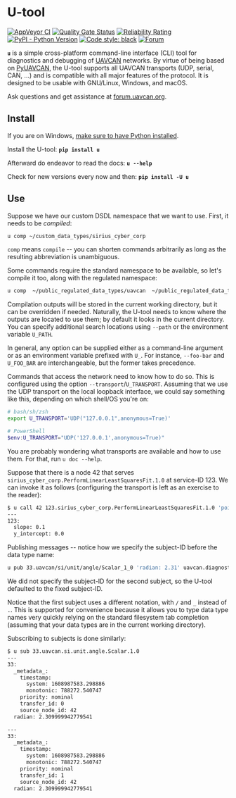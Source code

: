 # U-tool

[![AppVeyor CI](https://ci.appveyor.com/api/projects/status/2vv83afj3dxqibi5?svg=true)](https://ci.appveyor.com/project/Zubax/u)
[![Quality Gate Status](https://sonarcloud.io/api/project_badges/measure?project=UAVCAN_u&metric=alert_status)](https://sonarcloud.io/dashboard?id=UAVCAN_u)
[![Reliability Rating](https://sonarcloud.io/api/project_badges/measure?project=UAVCAN_u&metric=reliability_rating)](https://sonarcloud.io/dashboard?id=UAVCAN_u)
[![PyPI - Python Version](https://img.shields.io/pypi/pyversions/u.svg)](https://pypi.org/project/u/)
[![Code style: black](https://img.shields.io/badge/code%20style-black-000000.svg)](https://github.com/psf/black)
[![Forum](https://img.shields.io/discourse/users.svg?server=https%3A%2F%2Fforum.uavcan.org&color=1700b3)](https://forum.uavcan.org)

**`u`** is a simple cross-platform command-line interface (CLI) tool for diagnostics and debugging of
[UAVCAN](https://uavcan.org) networks.
By virtue of being based on [PyUAVCAN](https://github.com/UAVCAN/pyuavcan),
the U-tool supports all UAVCAN transports (UDP, serial, CAN, ...)
and is compatible with all major features of the protocol.
It is designed to be usable with GNU/Linux, Windows, and macOS.

Ask questions and get assistance at [forum.uavcan.org](https://forum.uavcan.org/).

## Install

If you are on Windows,
[make sure to have Python installed](https://devblogs.microsoft.com/python/python-in-the-windows-10-may-2019-update/).

Install the U-tool: **`pip install u`**

Afterward do endeavor to read the docs: **`u --help`**

Check for new versions every now and then: **`pip install -U u`**

## Use

Suppose we have our custom DSDL namespace that we want to use.
First, it needs to be *compiled*:

```bash
u comp ~/custom_data_types/sirius_cyber_corp
```

`comp` means `compile` -- you can shorten commands arbitrarily as long as the resulting abbreviation is unambiguous.

Some commands require the standard namespace to be available,
so let's compile it too, along with the regulated namespace:

```bash
u comp  ~/public_regulated_data_types/uavcan  ~/public_regulated_data_types/reg
```

Compilation outputs will be stored in the current working directory, but it can be overridden if needed.
Naturally, the U-tool needs to know where the outputs are located to use them;
by default it looks in the current directory.
You can specify additional search locations using `--path` or the environment variable `U_PATH`.

In general, any option can be supplied either as a command-line argument or as an environment variable
prefixed with `U_`.
For instance, `--foo-bar` and `U_FOO_BAR` are interchangeable, but the former takes precedence.

Commands that access the network need to know how to do so.
This is configured using the option `--transport`/`U_TRANSPORT`.
Assuming that we use the UDP transport on the local loopback interface,
we could say something like this, depending on which shell/OS you're on:

```bash
# bash/sh/zsh
export U_TRANSPORT='UDP("127.0.0.1",anonymous=True)'
```

```powershell
# PowerShell
$env:U_TRANSPORT="UDP('127.0.0.1',anonymous=True)"
```

You are probably wondering what transports are available and how to use them.
For that, run `u doc --help`.

Suppose that there is a node 42 that serves `sirius_cyber_corp.PerformLinearLeastSquaresFit.1.0` at service-ID 123.
We can invoke it as follows (configuring the transport is left as an exercise to the reader):

```bash
$ u call 42 123.sirius_cyber_corp.PerformLinearLeastSquaresFit.1.0 'points: [{x: 10, y: 1}, {x: 20, y: 2}]'
---
123:
  slope: 0.1
  y_intercept: 0.0
```

Publishing messages -- notice how we specify the subject-ID before the data type name:

```bash
u pub 33.uavcan/si/unit/angle/Scalar_1_0 'radian: 2.31' uavcan.diagnostic.Record.1.1 'text: "2.31 rad"' -N2
```

We did not specify the subject-ID for the second subject, so the U-tool defaulted to the fixed subject-ID.

Notice that the first subject uses a different notation, with `/` and `_` instead of `.`.
This is supported for convenience because it allows you to type data type names very quickly relying on the
standard filesystem tab completion (assuming that your data types are in the current working directory).

Subscribing to subjects is done similarly:

```bash
$ u sub 33.uavcan.si.unit.angle.Scalar.1.0
---
33:
  _metadata_:
    timestamp:
      system: 1608987583.298886
      monotonic: 788272.540747
    priority: nominal
    transfer_id: 0
    source_node_id: 42
  radian: 2.309999942779541

---
33:
  _metadata_:
    timestamp:
      system: 1608987583.298886
      monotonic: 788272.540747
    priority: nominal
    transfer_id: 1
    source_node_id: 42
  radian: 2.309999942779541
```
